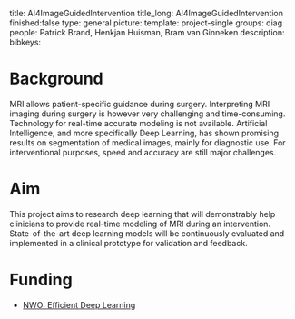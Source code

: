 title: AI4ImageGuidedIntervention 
title_long: AI4ImageGuidedIntervention
finished:false 
type: general 
picture: 
template: project-single 
groups: diag
people: Patrick Brand, Henkjan Huisman, Bram van Ginneken
description: 
bibkeys:

# Background

MRI allows patient-specific guidance during surgery.
Interpreting MRI imaging during surgery is however very challenging and time-consuming.
Technology for real-time accurate modeling is not available.
Artificial Intelligence, and more specifically Deep Learning, has shown promising results on segmentation of medical images, mainly for diagnostic use.
For interventional purposes, speed and accuracy are still major challenges.

# Aim
This project aims to research deep learning that will demonstrably help clinicians to provide real-time modeling of MRI during an intervention.
State-of-the-art deep learning models will be continuously evaluated and implemented in a clinical prototype for validation and feedback.

# Funding
- [NWO: Efficient Deep Learning](https://efficientdeeplearning.nl/)
